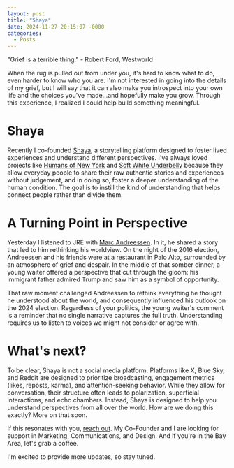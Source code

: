 ```yaml
---
layout: post
title: "Shaya"
date: 2024-11-27 20:15:07 -0000
categories:
  - Posts
---
```


"Grief is a terrible thing." - Robert Ford, Westworld

When the rug is pulled out from under you, it's hard to know what to do, even harder to know who you are. I'm not interested in going into the details of my grief, but I will say that it can also make you introspect into your own life and the choices you've made...and hopefully make you grow. Through this experience, I realized I could help build something meaningful.

# Shaya

Recently I co-founded [Shaya](https://www.shaya.so), a storytelling platform designed to foster lived experiences and understand different perspectives. I've always loved projects like [Humans of New York](https://www.humansofnewyork.com/) and [Soft White Underbelly](https://www.softwhiteunderbelly.com/) because they allow everyday people to share their raw authentic stories and experiences without judgement, and in doing so, foster a deeper understanding of the human condition. The goal is to instill the kind of understanding that helps connect people rather than divide them.

# A Turning Point in Perspective

Yesterday I listened to JRE with [Marc Andreessen](https://www.youtube.com/watch?v=ye8MOfxD5nU). In it, he shared a story that led to him rethinking his worldview. On the night of the 2016 election, Andreessen and his friends were at a restaurant in Palo Alto, surrounded by an atmosphere of grief and despair. In the middle of that somber dinner, a young waiter offered a perspective that cut through the gloom: his immigrant father admired Trump and saw him as a symbol of opportunity.

That raw moment challenged Andreessen to rethink everything he thought he understood about the world, and consequently influenced his outlook on the 2024 election. Regardless of your politics, the young waiter's comment is a reminder that no single narrative captures the full truth. Understanding requires us to listen to voices we might not consider or agree with.

# What's next?

To be clear, Shaya is not a social media platform. Platforms like X, Blue Sky, and Reddit are designed to prioritize broadcasting, engagement metrics (likes, reposts, karma), and attention-seeking behavior. While they allow for conversation, their structure often leads to polarization, superficial interactions, and echo chambers. Instead, Shaya is designed to help you understand perspectives from all over the world. How are we doing this exactly? More on that soon.

If this resonates with you, [reach out](mailto:faris@shaya.so). My Co-Founder and I are looking for support in Marketing, Communications, and Design. And if you're in the Bay Area, let's grab a coffee.

I'm excited to provide more updates, so stay tuned.
